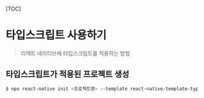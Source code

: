 [TOC]

# 타입스크립트 사용하기

> 리액트 네이티브에 타입스크립트를 적용하는 방법



## 타입스크립트가 적용된 프로젝트 생성

```bash
$ npx react-native init <프로젝트명> --template react-native-template-typescript
```

